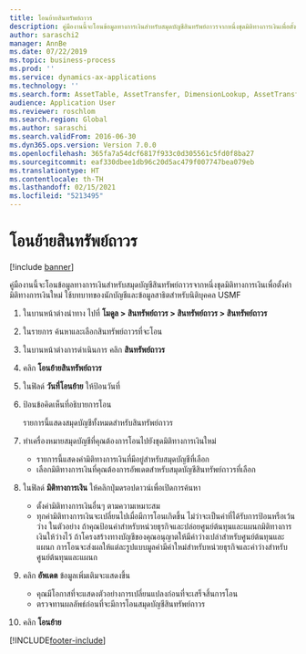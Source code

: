```yaml
---
title: โอนย้ายสินทรัพย์ถาวร
description: คู่มืองานนี้จะโอนข้อมูลทางการเงินสำหรับสมุดบัญชีสินทรัพย์ถาวรจากหนึ่งชุดมิติทางการเงินเพื่อตั้งค่ามิติทางการเงินใหม่
author: saraschi2
manager: AnnBe
ms.date: 07/22/2019
ms.topic: business-process
ms.prod: ''
ms.service: dynamics-ax-applications
ms.technology: ''
ms.search.form: AssetTable, AssetTransfer, DimensionLookup, AssetTransferConfirmation
audience: Application User
ms.reviewer: roschlom
ms.search.region: Global
ms.author: saraschi
ms.search.validFrom: 2016-06-30
ms.dyn365.ops.version: Version 7.0.0
ms.openlocfilehash: 365fa7a54dcf6817f933c0d305561c5fd0f8ba27
ms.sourcegitcommit: eaf330dbee1db96c20d5ac479f007747bea079eb
ms.translationtype: HT
ms.contentlocale: th-TH
ms.lasthandoff: 02/15/2021
ms.locfileid: "5213495"
---
```

# <a name="transfer-a-fixed-asset"></a>โอนย้ายสินทรัพย์ถาวร

[!include [banner](../../includes/banner.md)]

คู่มืองานนี้จะโอนข้อมูลทางการเงินสำหรับสมุดบัญชีสินทรัพย์ถาวรจากหนึ่งชุดมิติทางการเงินเพื่อตั้งค่ามิติทางการเงินใหม่  ใช้บทบาทของนักบัญชีและข้อมูลสาธิตสำหรับนิติบุคคล USMF

1. ในบานหน้าต่างนำทาง ไปที่ **โมดูล > สินทรัพย์ถาวร > สินทรัพย์ถาวร > สินทรัพย์ถาวร**
2. ในรายการ ค้นหาและเลือกสินทรัพย์ถาวรที่จะโอน
3. ในบานหน้าต่างการดำเนินการ คลิก **สินทรัพย์ถาวร**
4. คลิก **โอนย้ายสินทรัพย์ถาวร**
5. ในฟิลด์ **วันที่โอนย้าย** ให้ป้อนวันที่
6. ป้อนข้อคิดเห็นที่อธิบายการโอน
    
    รายการนี้แสดงสมุดบัญชีทั้งหมดสำหรับสินทรัพย์ถาวร  
7. ทำเครื่องหมายสมุดบัญชีที่คุณต้องการโอนไปยังชุดมิติทางการเงินใหม่
    * รายการนี้แสดงค่ามิติทางการเงินที่มีอยู่สำหรับสมุดบัญชีที่เลือก  
    * เลือกมิติทางการเงินที่คุณต้องการอัพเดตสำหรับสมุดบัญชีสินทรัพย์ถาวรที่เลือก  
8. ในฟิลด์ **มิติทางการเงิน** ให้คลิกปุ่มดรอปดาวน์เพื่อเปิดการค้นหา
    * ตั้งค่ามิติทางการเงินอื่นๆ ตามความเหมาะสม  
    * ทุกค่ามิติทางการเงินจะเปลี่ยนไปเมื่อมีการโอนเกิดขึ้น ไม่ว่าจะเป็นค่าที่ได้รับการป้อนหรือเว้นว่าง  ในตัวอย่าง ถ้าคุณป้อนค่าสำหรับหน่วยธุรกิจและปล่อยศูนย์ต้นทุนและแผนกมิติทางการเงินให้ว่างไว้ ถ้าโครงสร้างทางบัญชีของคุณอนุญาตให้มีค่าว่างเปล่าสำหรับศูนย์ต้นทุนและแผนก การโอนจะส่งผลให้แต่ละรูปแบบมูลค่ามีค่าใหม่สำหรับหน่วยธุรกิจและค่าว่างสำหรับศูนย์ต้นทุนและแผนก  
9. คลิก **อัพเดต** ข้อมูลเพิ่มเติมจะแสดงขึ้น
    * คุณมีโอกาสที่จะแสดงตัวอย่างการเปลี่ยนแปลงก่อนที่จะเสร็จสิ้นการโอน  
    * ตรวจทานผลลัพธ์ก่อนที่จะมีการโอนสมุดบัญชีสินทรัพย์ถาวร  
10. คลิก **โอนย้าย** 



[!INCLUDE[footer-include](../../../includes/footer-banner.md)]